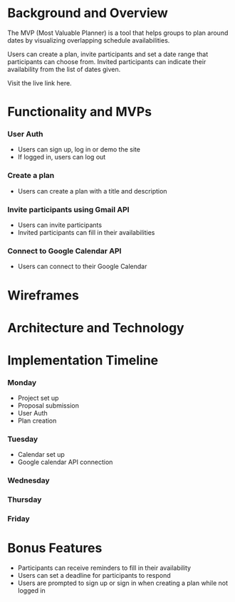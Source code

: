 # Background and Overview 
The MVP (Most Valuable Planner) is a tool that helps groups to plan around dates by visualizing overlapping schedule availabilities. 

Users can create a plan, invite participants and set a date range that participants can choose from. Invited participants can indicate their availability from the list of dates given. 

Visit the live link here.

# Functionality and MVPs 
### User Auth
* Users can sign up, log in or demo the site
* If logged in, users can log out

### Create a plan
* Users can create a plan with a title and description

### Invite participants using Gmail API
* Users can invite participants
* Invited participants can fill in their availabilities 

### Connect to Google Calendar API
* Users can connect to their Google Calendar

# Wireframes 
# Architecture and Technology 
# Implementation Timeline 
### Monday
* Project set up
* Proposal submission
* User Auth 
* Plan creation
### Tuesday
* Calendar set up
* Google calendar API connection
### Wednesday
### Thursday
### Friday
# Bonus Features
* Participants can receive reminders to fill in their availability
* Users can set a deadline for participants to respond
* Users are prompted to sign up or sign in when creating a plan while not logged in